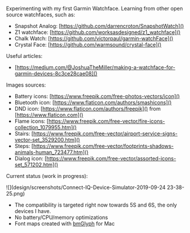 Experimenting with my first Garmin Watchface. Learning from other open source watchfaces, such as:

- Snapshot Analog: [https://github.com/darrencroton/SnapshotWatch]()
- Z1 watchface: [https://github.com/worksasdesigned/z1_watchface]()
- Chalk Watch: [https://github.com/victorpaul/garmin-watchFace]()
- Crystal Face: [https://github.com/warmsound/crystal-face]()

Useful articles:

- [https://medium.com/@JoshuaTheMiller/making-a-watchface-for-garmin-devices-8c3ce28cae08]()


Images sources:

- Battery icons: [https://www.freepik.com/free-photos-vectors/icon]()
- Bluetooth icon: [https://www.flaticon.com/authors/smashicons]()
- DND icon: [https://www.flaticon.com/authors/freepik]() from [https://www.flaticon.com]()
- Flame icons: [https://www.freepik.com/free-vector/fire-icons-collection_1079955.htm]()
- Stairs: [https://www.freepik.com/free-vector/airport-service-signs-vector-set_3529200.htm]()
- Steps: [https://www.freepik.com/free-vector/footprints-shadows-animals-human_723477.htm]()
- Dialog icon: [https://www.freepik.com/free-vector/assorted-icons-set_571202.htm]()

Current status (work in progress):

![](design/screenshots/Connect-IQ-Device-Simulator-2019-09-24 23-38-25.png)

- The compatibility is targeted right now towards 5S and 6S, the only devices I have.
- No battery/CPU/memory optimizations
- Font maps created with [bmGlyph](https://www.bmglyph.com/) for Mac
